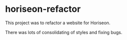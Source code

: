 # horiseon-refactor
This project was to refactor a website for Horiseon.

There was lots of consolidating of styles and fixing bugs.
